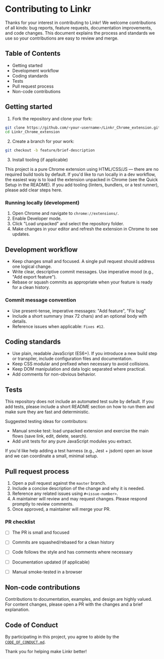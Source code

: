 # Contributing to Linkr

Thanks for your interest in contributing to Linkr! We welcome contributions of
all kinds: bug reports, feature requests, documentation improvements, and
code changes. This document explains the process and standards we use so your
contributions are easy to review and merge.

## Table of Contents

- Getting started
- Development workflow
- Coding standards
- Tests
- Pull request process
- Non-code contributions

## Getting started

1. Fork the repository and clone your fork:

```bash
git clone https://github.com/<your-username>/Linkr_Chrome_extension.git
cd Linkr_Chrome_extension
```

2. Create a branch for your work:

```bash
git checkout -b feature/brief-description
```

3. Install tooling (if applicable)

This project is a pure Chrome extension using HTML/CSS/JS — there are no
required build tools by default. If you'd like to run locally in a dev
workflow, the easiest way is to load the extension unpacked in Chrome (see
the Quick Setup in the README). If you add tooling (linters, bundlers, or a
test runner), please add clear steps here.

### Running locally (development)

1. Open Chrome and navigate to `chrome://extensions/`.
2. Enable Developer mode.
3. Click "Load unpacked" and select the repository folder.
4. Make changes in your editor and refresh the extension in Chrome to see
  updates.

## Development workflow

- Keep changes small and focused. A single pull request should address one
  logical change.
- Write clear, descriptive commit messages. Use imperative mood (e.g., "Add
  export feature").
- Rebase or squash commits as appropriate when your feature is ready for a
  clean history.

### Commit message convention

- Use present-tense, imperative messages: "Add feature", "Fix bug"
- Include a short summary (max 72 chars) and an optional body with details.
- Reference issues when applicable: `Fixes #12`.

## Coding standards

- Use plain, readable JavaScript (ES6+). If you introduce a new build step or
  transpiler, include configuration files and documentation.
- Keep CSS modular and prefixed when necessary to avoid collisions.
- Keep DOM manipulation and data logic separated where practical.
- Add comments for non-obvious behavior.

## Tests

This repository does not include an automated test suite by default. If you add
tests, please include a short README section on how to run them and make sure
they are fast and deterministic.

Suggested testing ideas for contributors:

- Manual smoke test: load unpacked extension and exercise the main flows
  (save link, edit, delete, search).
- Add unit tests for any pure JavaScript modules you extract.

If you'd like help adding a test harness (e.g., Jest + jsdom) open an issue
and we can coordinate a small, minimal setup.

## Pull request process

1. Open a pull request against the `master` branch.
2. Include a concise description of the change and why it is needed.
3. Reference any related issues using `#<issue-number>`.
4. A maintainer will review and may request changes. Please respond promptly
   to review comments.
5. Once approved, a maintainer will merge your PR.

### PR checklist

- [ ] The PR is small and focused
- [ ] Commits are squashed/rebased for a clean history
- [ ] Code follows the style and has comments where necessary
- [ ] Documentation updated (if applicable)
- [ ] Manual smoke-tested in a browser


## Non-code contributions

Contributions to documentation, examples, and design are highly valued. For
content changes, please open a PR with the changes and a brief explanation.

## Code of Conduct

By participating in this project, you agree to abide by the
[`CODE_OF_CONDUCT.md`](./CODE_OF_CONDUCT.md).

Thank you for helping make Linkr better!
